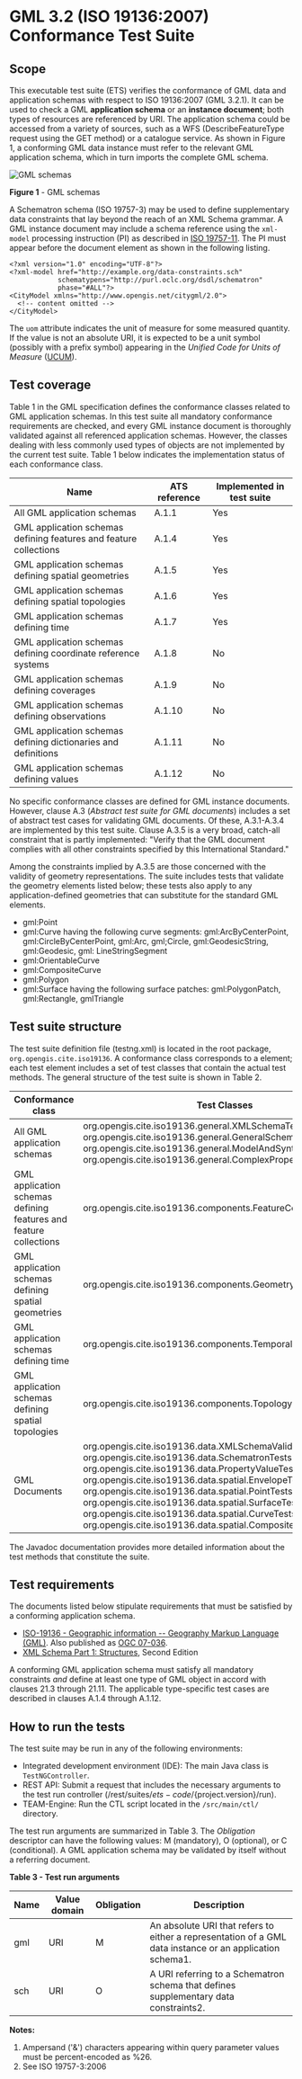 # GML 3.2 (ISO 19136:2007) Conformance Test Suite 

## Scope 

This executable test suite (ETS) verifies the conformance of GML data and application schemas with respect to ISO 19136:2007 (GML 3.2.1). It can be used to check a GML **application schema** or an **instance document**; both types of resources are referenced by URI. The application schema could be accessed from a variety of sources, such as a WFS (DescribeFeatureType request using the GET method) or a catalogue service. As shown in Figure 1, a conforming GML data instance must refer to the relevant GML application schema, which in turn imports the complete GML schema.

![GML schemas](./images/gml-schemas.png)

**Figure 1** - GML schemas

A Schematron schema (ISO 19757-3) may be used to define supplementary data constraints that lay beyond the reach of an XML Schema grammar. A GML instance document may include a schema reference using the `xml-model` processing instruction (PI) as described in [ISO 19757-11](http://standards.iso.org/ittf/PubliclyAvailableStandards/c054793_ISO_IEC_19757-11_2011.zip). The PI must appear before the document element as shown in the following listing.

```
<?xml version="1.0" encoding="UTF-8"?>
<?xml-model href="http://example.org/data-constraints.sch" 
            schematypens="http://purl.oclc.org/dsdl/schematron" 
            phase="#ALL"?>
<CityModel xmlns="http://www.opengis.net/citygml/2.0">
  <!-- content omitted --> 
</CityModel>
```

The `uom` attribute indicates the unit of measure for some measured quantity. If the value is not an absolute URI, it is expected to be a unit symbol (possibly with a prefix symbol) appearing in the _Unified Code for Units of Measure_ ([UCUM](http://unitsofmeasure.org/ucum.html)). 

## Test coverage 

Table 1 in the GML specification defines the conformance classes related to GML application schemas. In this test suite all mandatory conformance requirements are checked, and every GML instance document is thoroughly validated against all referenced application schemas. However, the classes dealing with less commonly used types of objects are not implemented by the current test suite. Table 1 below indicates the implementation status of each conformance class.

| Name | ATS reference | Implemented in test suite |
| ---- | ------------ | -------------------------- |
|All GML application schemas | A.1.1 | Yes|
| GML application schemas defining features and feature collections | A.1.4 | Yes |
| GML application schemas defining spatial geometries | A.1.5 | Yes |
| GML application schemas defining spatial topologies | A.1.6 | Yes |
| GML application schemas defining time | A.1.7 | Yes |
| GML application schemas defining coordinate reference systems | A.1.8 | No |
| GML application schemas defining coverages | A.1.9 | No | 
| GML application schemas defining observations | A.1.10 | No |
| GML application schemas defining dictionaries and definitions | A.1.11 | No |
| GML application schemas defining values | A.1.12 | No |

No specific conformance classes are defined for GML instance documents. However, clause A.3 (_Abstract test suite for GML documents_) includes a set of abstract test cases for validating GML documents. Of these, A.3.1-A.3.4 are implemented by this test suite. Clause A.3.5 is a very broad, catch-all constraint that is partly implemented: "Verify that the GML document complies with all other constraints specified by this International Standard." 

Among the constraints implied by A.3.5 are those concerned with the validity of geometry representations. The suite includes tests that validate the geometry elements listed below; these tests also apply to any application-defined geometries that can substitute for the standard GML elements.

* gml:Point 
* gml:Curve having the following curve segments: gml:ArcByCenterPoint, gml:CircleByCenterPoint, gml:Arc, gml;Circle, gml:GeodesicString, gml:Geodesic, gml: LineStringSegment 
* gml:OrientableCurve 
* gml:CompositeCurve 
* gml:Polygon 
* gml:Surface having the following surface patches: gml:PolygonPatch, gml:Rectangle, gmlTriangle 

## Test suite structure 

The test suite definition file (testng.xml) is located in the root package, `org.opengis.cite.iso19136`. A conformance class corresponds to a <test />element; each test element includes a set of test classes that contain the actual test methods. The general structure of the test suite is shown in Table 2.

| Conformance class | Test Classes |
| ----------------- | ------------ |
| All GML application schemas | org.opengis.cite.iso19136.general.XMLSchemaTests<br />org.opengis.cite.iso19136.general.GeneralSchemaTests<br />org.opengis.cite.iso19136.general.ModelAndSyntaxTests<br />org.opengis.cite.iso19136.general.ComplexPropertyTests | 
| GML application schemas defining features and feature collections | org.opengis.cite.iso19136.components.FeatureComponentTests |
| GML application schemas defining spatial geometries| org.opengis.cite.iso19136.components.GeometryComponentTests |
| GML application schemas defining time | org.opengis.cite.iso19136.components.TemporalComponentTests |
| GML application schemas defining spatial topologies | org.opengis.cite.iso19136.components.TopologyComponentTests |
| GML Documents	| org.opengis.cite.iso19136.data.XMLSchemaValidationTests<br />org.opengis.cite.iso19136.data.SchematronTests<br />org.opengis.cite.iso19136.data.PropertyValueTests<br />org.opengis.cite.iso19136.data.spatial.EnvelopeTests<br />org.opengis.cite.iso19136.data.spatial.PointTests<br />org.opengis.cite.iso19136.data.spatial.SurfaceTests<br />org.opengis.cite.iso19136.data.spatial.CurveTests<br />org.opengis.cite.iso19136.data.spatial.CompositeCurveTests |

The Javadoc documentation provides more detailed information about the test methods that constitute the suite. 

## Test requirements 

The documents listed below stipulate requirements that must be satisfied by a conforming application schema.

* [ISO-19136 - Geographic information -- Geography Markup Language (GML)](http://www.iso.org/iso/iso_catalogue/catalogue_tc/catalogue_detail.htm?csnumber=32554). Also published as [OGC 07-036](http://portal.opengeospatial.org/files/?artifact_id=20509).
* [XML Schema Part 1: Structures](http://www.w3.org/TR/xmlschema-1/), Second Edition

A conforming GML application schema must satisfy all mandatory constraints _and_ define at least one type of GML object in accord with clauses 21.3 through 21.11. The applicable type-specific test cases are described in clauses A.1.4 through A.1.12. 

## How to run the tests 

The test suite may be run in any of the following environments: 

* Integrated development environment (IDE): The main Java class is `TestNGController`. 
* REST API: Submit a request that includes the necessary arguments to the test run controller (/rest/suites/${ets-code}/${project.version}/run). 
* TEAM-Engine: Run the CTL script located in the `/src/main/ctl/` directory. 

The test run arguments are summarized in Table 3\. The _Obligation_ descriptor can have the following values: M (mandatory), O (optional), or C (conditional). A GML application schema may be validated by itself without a referring document.

**Table 3 - Test run arguments**

| Name | Value domain | Obligation | Description |
| ---- | ------------ | ---------- | ----------- |
| gml | URI | M | An absolute URI that refers to either a representation of a GML data instance or an application schema1.|
| sch | URI | O | A URI referring to a Schematron schema that defines supplementary data constraints2.| 


**Notes:**

 1.  Ampersand ('&') characters appearing within query parameter values must be percent-encoded as %26.
 1.  See ISO 19757-3:2006





